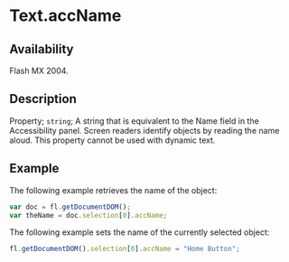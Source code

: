 # Text.accName

## Availability

Flash MX 2004.

## Description

Property; `string`; A string that is equivalent to the Name field in the Accessibility panel. Screen readers identify objects by reading the name aloud. This property cannot be used with dynamic text.

## Example

The following example retrieves the name of the object:

```javascript
var doc = fl.getDocumentDOM();
var theName = doc.selection[0].accName;
```

The following example sets the name of the currently selected object:

```javascript
fl.getDocumentDOM().selection[0].accName = "Home Button";
```
